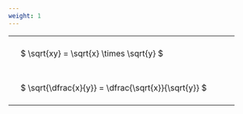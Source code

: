 ```yaml
---
weight: 1
---
```


<style type="text/css">
#T_78014 th.col_heading {
  text-align: left;
  font-size: 1em;
}
#T_78014 td {
  text-align: left;
  font-size: 1em;
  padding: 1.5em;
}
#T_78014_row0_col0, #T_78014_row1_col0 {
  width: 400px;
  white-space: pre-wrap;
}
</style>
<table id="T_78014">
  <thead>
  </thead>
  <tbody>
    <tr>
      <td id="T_78014_row0_col0" class="data row0 col0" >$ \sqrt{xy} = \sqrt{x} \times \sqrt{y} $</td>
    </tr>
    <tr>
      <td id="T_78014_row1_col0" class="data row1 col0" >$ \sqrt{\dfrac{x}{y}} = \dfrac{\sqrt{x}}{\sqrt{y}} $</td>
    </tr>
  </tbody>
</table>
